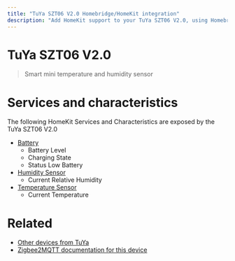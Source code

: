 ```yaml
---
title: "TuYa SZT06 V2.0 Homebridge/HomeKit integration"
description: "Add HomeKit support to your TuYa SZT06 V2.0, using Homebridge, Zigbee2MQTT and homebridge-z2m."
---
```

<!---
This file has been GENERATED using src/docgen/docgen.ts
DO NOT EDIT THIS FILE MANUALLY!
-->
# TuYa SZT06 V2.0
> Smart mini temperature and humidity sensor


# Services and characteristics
The following HomeKit Services and Characteristics are exposed by
the TuYa SZT06 V2.0

* [Battery](../../battery.md)
  * Battery Level
  * Charging State
  * Status Low Battery
* [Humidity Sensor](../../sensors.md)
  * Current Relative Humidity
* [Temperature Sensor](../../sensors.md)
  * Current Temperature


# Related
* [Other devices from TuYa](../index.md#tuya)
* [Zigbee2MQTT documentation for this device](https://www.zigbee2mqtt.io/devices/SZT06_V2.0.html)